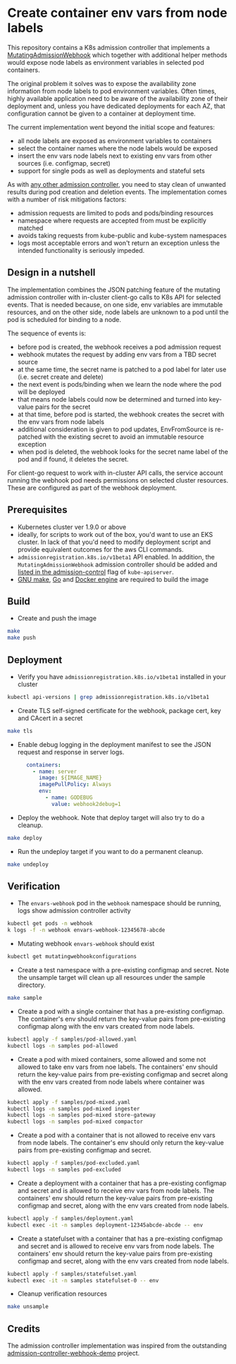 # Create container env vars from node labels

This repository contains a K8s admission controller that implements a [MutatingAdmissionWebhook](https://kubernetes.io/docs/reference/access-authn-authz/admission-controllers/#mutatingadmissionwebhook) 
which together with additional helper methods would expose node labels as environment variables in selected pod containers.

The original problem it solves was to expose the availability zone information from node labels to pod environment 
variables. Often times, highly available application need to be aware of the availability zone of their deployment and, 
unless you have dedicated deployments for each AZ, that configuration cannot be given to a container at deployment time.

The current implementation went beyond the initial scope and features:

- all node labels are exposed as environment variables to containers
- select the container names where the node labels would be exposed
- insert the env vars node labels next to existing env vars from other sources (i.e. configmap, secret)
- support for single pods as well as deployments and stateful sets

As with [any other admission controller](https://kubernetes.io/docs/reference/access-authn-authz/extensible-admission-controllers/#side-effects), 
you need to stay clean of unwanted results during pod creation and deletion events. The implementation comes with a 
number of risk mitigations factors:

- admission requests are limited to pods and pods/binding resources
- namespace where requests are accepted from must be explicitly matched
- avoids taking requests from kube-public and kube-system namespaces
- logs most acceptable errors and won't return an exception unless the intended functionality is seriously impeded.


## Design in a nutshell

The implementation combines the JSON patching feature of the mutating admission controller with in-cluster client-go calls 
to K8s API for selected events. That is needed because, on one side, env variables are immutable resources, and on the 
other side, node labels are unknown to a pod until the pod is scheduled for binding to a node.

The sequence of events is:

- before pod is created, the webhook receives a pod admission request
- webhook mutates the request by adding env vars from a TBD secret source
- at the same time, the secret name is patched to a pod label for later use (i.e. secret create and delete)
- the next event is pods/binding when we learn the node where the pod will be deployed
- that means node labels could now be determined and turned into key-value pairs for the secret
- at that time, before pod is started, the webhook creates the secret with the env vars from node labels
- additional consideration is given to pod updates, EnvFromSource is re-patched with the existing secret to avoid an immutable resource exception
- when pod is deleted, the webhook looks for the secret name label of the pod and if found, it deletes the secret.

For client-go request to work with in-cluster API calls, the service account running the webhook pod needs permissions 
on selected cluster resources. These are configured as part of the webhook deployment.  


## Prerequisites

- Kubernetes cluster ver 1.9.0 or above
- ideally, for scripts to work out of the box, you'd want to use an EKS cluster. In lack of that you'd need to modify 
  deployment script and provide equivalent outcomes for the aws CLI commands.
- `admissionregistration.k8s.io/v1beta1` API enabled. In addition, the `MutatingAdmissionWebhook` admission controller 
  should be added and [listed in the admission-control](https://docs.aws.amazon.com/eks/latest/userguide/platform-versions.html) 
  flag of `kube-apiserver`.
- [GNU make](https://www.gnu.org/software/make/), [Go](https://golang.org) and [Docker engine](https://docs.docker.com/engine/install/) 
  are required to build the image


## Build

- Create and push the image

```bash
make
make push
```

## Deployment

- Verify you have `admissionregistration.k8s.io/v1beta1` installed in your cluster

```bash
kubectl api-versions | grep admissionregistration.k8s.io/v1beta1
```

- Create TLS self-signed certificate for the webhook, package cert, key and CAcert in a secret

```bash
make tls
```


- Enable debug logging in the deployment manifest to see the JSON request and response in server logs.

```yaml
      containers:
        - name: server
          image: ${IMAGE_NAME}
          imagePullPolicy: Always
          env:
            - name: GODEBUG
              value: webhook2debug=1
```


- Deploy the webhook. Note that deploy target will also try to do a cleanup.

```bash
make deploy
```

- Run the undeploy target if you want to do a permanent cleanup.

```bash
make undeploy
```


## Verification

- The `envars-webhook` pod in the `webhook` namespace should be running, logs show admission controller activity

```bash
kubectl get pods -n webhook
k logs -f -n webhook envars-webhook-12345678-abcde
```


- Mutating webhook `envars-webhook` should exist

```bash
kubectl get mutatingwebhookconfigurations
```


- Create a test namespace with a pre-existing configmap and secret. Note the unsample target will clean up all resources 
  under the sample directory. 

```bash
make sample
```


- Create a pod with a single container that has a pre-existing configmap. The container's env should return the key-value 
  pairs from pre-existing configmap along with the env vars created from node labels.

```bash
kubectl apply -f samples/pod-allowed.yaml
kubectl logs -n samples pod-allowed
```


- Create a pod with mixed containers, some allowed and some not allowed to take env vars from noe labels. The containers' 
  env should return the key-value pairs from pre-existing configmap and secret along with the env vars created from node 
  labels where container was allowed.

```bash
kubectl apply -f samples/pod-mixed.yaml
kubectl logs -n samples pod-mixed ingester
kubectl logs -n samples pod-mixed store-gateway
kubectl logs -n samples pod-mixed compactor
```


- Create a pod with a container that is not allowed to receive env vars from node labels. The container's env should only 
  return the key-value pairs from pre-existing configmap and secret.

```bash
kubectl apply -f samples/pod-excluded.yaml
kubectl logs -n samples pod-excluded
```


- Create a deployment with a container that has a pre-existing configmap and secret and is allowed to receive env vars 
  from node labels. The containers' env should return the key-value pairs from pre-existing configmap and secret, along 
  with the env vars created from node labels.

```bash
kubectl apply -f samples/deployment.yaml
kubectl exec -it -n samples deployment-12345abcde-abcde -- env
```


- Create a statefulset with a container that has a pre-existing configmap and secret and is allowed to receive env vars
  from node labels. The containers' env should return the key-value pairs from pre-existing configmap and secret, along
  with the env vars created from node labels.

```bash
kubectl apply -f samples/statefulset.yaml
kubectl exec -it -n samples statefulset-0 -- env
```


- Cleanup verification resources

```bash
make unsample
```


## Credits

The admission controller implementation was inspired from the outstanding 
[admission-controller-webhook-demo](https://github.com/stackrox/admission-controller-webhook-demo) project.
